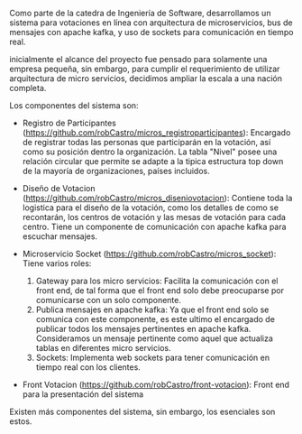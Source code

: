 Como parte de la catedra de Ingeniería de Software, desarrollamos un sistema para votaciones en línea con arquitectura de microservicios, bus de mensajes con apache kafka, y uso de sockets para comunicación en tiempo real.

inicialmente el alcance del proyecto fue pensado para solamente una empresa pequeña, sin embargo, para cumplir el requerimiento de utilizar arquitectura de micro servicios, decidimos ampliar la escala a una nación completa.

Los componentes del sistema son:

- Registro de Participantes (https://github.com/robCastro/micros_registroparticipantes): Encargado de registrar todas las personas que participarán en la votación, así como su posición dentro la organización. La tabla "Nivel" posee una relación circular que permite se adapte a la tipica estructura top down de la mayoría de organizaciones, países incluidos.

- Diseño de Votacion (https://github.com/robCastro/micros_diseniovotacion): Contiene toda la logistica para el diseño de la votación, como los detalles de como se recontarán, los centros de votación y las mesas de votación para cada centro. Tiene un componente de comunicación con apache kafka para escuchar mensajes.

- Microservicio Socket (https://github.com/robCastro/micros_socket): Tiene varios roles: 
    1) Gateway para los micro servicios: Facilita la comunicación con el front end, de tal forma que el front end solo debe preocuparse por comunicarse con un solo componente.
    2) Publica mensajes en apache kafka: Ya que el front end solo se comunica con este componente, es este ultimo el encargado de publicar todos los mensajes pertinentes en apache kafka. Consideramos un mensaje pertinente como aquel que actualiza tablas en diferentes micro servicios.
    3) Sockets: Implementa web sockets para tener comunicación en tiempo real con los clientes.
    
- Front Votacion (https://github.com/robCastro/front-votacion): Front end para la presentación del sistema

Existen más componentes del sistema, sin embargo, los esenciales son estos.
